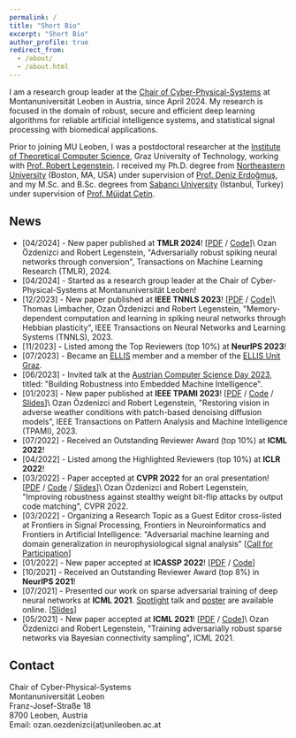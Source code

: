 ```yaml
---
permalink: /
title: "Short Bio"
excerpt: "Short Bio"
author_profile: true
redirect_from:
  - /about/
  - /about.html
---
```


I am a research group leader at the [Chair of Cyber-Physical-Systems](https://cps.unileoben.ac.at) at Montanuniversität Leoben in Austria, since April 2024. My research is focused in the domain of robust, secure and efficient deep learning algorithms for reliable artificial intelligence systems, and statistical signal processing with biomedical applications.

Prior to joining MU Leoben, I was a postdoctoral researcher at the [Institute of Theoretical Computer Science](https://www.tugraz.at/en/institutes/igi/home/), Graz University of Technology, working with [Prof. Robert Legenstein](https://www.tugraz.at/en/institutes/igi/people/prof-legenstein/). I received my Ph.D. degree from [Northeastern University](https://www.northeastern.edu) (Boston, MA, USA) under supervision of [Prof. Deniz Erdoğmuş](https://web.northeastern.edu/deniz/), and my M.Sc. and B.Sc. degrees from [Sabancı University](https://www.sabanciuniv.edu/en/) (Istanbul, Turkey) under supervision of [Prof. Müjdat Çetin](http://www.hajim.rochester.edu/ece/people/faculty/cetin_mujdat/).

## News

* [04/2024] - New paper published at <b>TMLR 2024</b>! [[PDF](https://openreview.net/pdf?id=I8FMYa2BdP) / [Code](https://github.com/IGITUGraz/RobustSNNConversion)]\\
Ozan Özdenizci and Robert Legenstein, "Adversarially robust spiking neural networks through conversion", Transactions on Machine Learning Research (TMLR), 2024.
* [04/2024] - Started as a research group leader at the Chair of Cyber-Physical-Systems at Montanuniversität Leoben!
* [12/2023] - New paper published at <b>IEEE TNNLS 2023</b>! [[PDF](https://ieeexplore.ieee.org/stamp/stamp.jsp?tp=&arnumber=10365548) / [Code](https://github.com/IGITUGraz/MemoryDependentComputation)]\\
Thomas Limbacher, Ozan Özdenizci and Robert Legenstein, "Memory-dependent computation and learning in spiking neural networks through Hebbian plasticity", IEEE Transactions on Neural Networks and Learning Systems (TNNLS), 2023.
* [11/2023] - Listed among the Top Reviewers (top 10%) at <b>NeurIPS 2023</b>!
* [07/2023] - Became an [ELLIS](https://ellis.eu) member and a member of the [ELLIS Unit Graz](https://ellis.eu/units/graz).
* [06/2023] - Invited talk at the [Austrian Computer Science Day 2023](https://acsd2023.iaik.tugraz.at/), titled: "Building Robustness into Embedded Machine Intelligence".
* [01/2023] - New paper published at <b>IEEE TPAMI 2023</b>! [[PDF](https://arxiv.org/pdf/2207.14626.pdf) / [Code](https://github.com/IGITUGraz/WeatherDiffusion) / [Slides](files/OzanOzdenizci_TPAMI2023_Talk.pdf)]\\
Ozan Özdenizci and Robert Legenstein, "Restoring vision in adverse weather conditions with patch-based denoising diffusion models", IEEE Transactions on Pattern Analysis and Machine Intelligence (TPAMI), 2023.
* [07/2022] - Received an Outstanding Reviewer Award (top 10%) at <b>ICML 2022</b>!
* [04/2022] - Listed among the Highlighted Reviewers (top 10%) at <b>ICLR 2022</b>!
* [03/2022] - Paper accepted at <b>CVPR 2022</b> for an oral presentation! [[PDF](https://igi-web.tugraz.at/PDF/OzdenizciLegenstein_CVPR2022.pdf) / [Code](https://github.com/IGITUGraz/OutputCodeMatching) / [Slides](files/OzanOzdenizci_CVPR2022_Talk.pdf)]\\
Ozan Özdenizci and Robert Legenstein, "Improving robustness against stealthy weight bit-flip attacks by output code matching", CVPR 2022.
* [03/2022] - Organizing a Research Topic as a Guest Editor cross-listed at Frontiers in Signal Processing, Frontiers in Neuroinformatics and Frontiers in Artificial Intelligence: "Adversarial machine learning and domain generalization in neurophysiological signal analysis" [[Call for Participation](https://www.frontiersin.org/research-topics/33660/adversarial-machine-learning-and-domain-generalization-in-neurophysiological-signal-analysis)]
* [01/2022] - New paper accepted at <b>ICASSP 2022</b>! [[PDF](https://arxiv.org/pdf/2201.11613.pdf) / [Code](https://github.com/philipph77/DAPE-Framework)]
* [10/2021] - Received an Outstanding Reviewer Award (top 8%) in <b>NeurIPS 2021</b>!
* [07/2021] - Presented our work on sparse adversarial training of deep neural networks at <b>ICML 2021</b>. [Spotlight](https://icml.cc/virtual/2021/poster/8563) talk and [poster](files/OzdenizciLegenstein_ICML2021_Poster.pdf) are available online. [[Slides](files/OzanOzdenizci_ICML2021_Talk.pdf)]
* [05/2021] - New paper accepted at <b>ICML 2021</b>! [[PDF](http://proceedings.mlr.press/v139/ozdenizci21a/ozdenizci21a.pdf) / [Code](https://github.com/IGITUGraz/SparseAdversarialTraining)]\\
Ozan Özdenizci and Robert Legenstein, "Training adversarially robust sparse networks via Bayesian connectivity sampling", ICML 2021.

## Contact

Chair of Cyber-Physical-Systems\
Montanuniversität Leoben\
Franz-Josef-Straße 18\
8700 Leoben, Austria\
Email: ozan.oezdenizci(at)unileoben.ac.at
